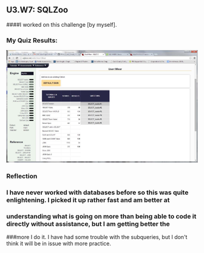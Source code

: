 ## U3.W7: SQLZoo

####I worked on this challenge [by myself].



### My Quiz Results:
<img src ="https://github.com/mlear/phase_0_unit_3/blob/master/week_7/imgs/sqlzoo_quiz.jpg"/>






### Reflection

### I have never worked with databases before so this was quite enlightening.  I picked it up rather fast and am better at
### understanding what is going on more than being able to code it directly without assistance, but I am getting better the 
###more I do it.  I have had some trouble with the subqueries, but I don't think it will be in issue with more practice.